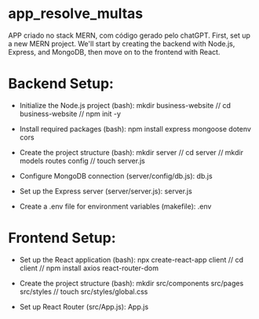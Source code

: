 # app_resolve_multas
APP criado no stack MERN, com código gerado pelo chatGPT.
First, set up a new MERN project. We'll start by creating the backend with Node.js, Express, and MongoDB, then move on to the frontend with React.

# Backend Setup:
- Initialize the Node.js project (bash):
mkdir business-website
// cd business-website
// npm init -y
  
- Install required packages (bash):
npm install express mongoose dotenv cors
  
- Create the project structure (bash):
mkdir server
// cd server
// mkdir models routes config
// touch server.js

- Configure MongoDB connection (server/config/db.js):
db.js

- Set up the Express server (server/server.js):
server.js

- Create a .env file for environment variables (makefile):
.env

# Frontend Setup:
- Set up the React application (bash):
npx create-react-app client
// cd client
// npm install axios react-router-dom

- Create the project structure (bash):
mkdir src/components src/pages src/styles
// touch src/styles/global.css

- Set up React Router (src/App.js):
App.js

